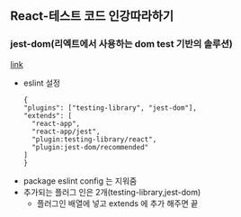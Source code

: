 ## React-테스트 코드 인강따라하기

### jest-dom(리엑트에서 사용하는 dom test 기반의 솔루션)

[link](https://www.npmjs.com/package/@testing-library/jest-dom)

- eslint 설정
  ```
  {
  "plugins": ["testing-library", "jest-dom"],
  "extends": [
    "react-app",
    "react-app/jest",
    "plugin:testing-library/react",
    "plugin:jest-dom/recommended"
  ]
  }
  ```
- package eslint config 는 지워줌
- 추가되는 플러그 인은 2개(testing-library,jest-dom)
  - 플러그인 배열에 넣고 extends 에 추가 해주면 끝
